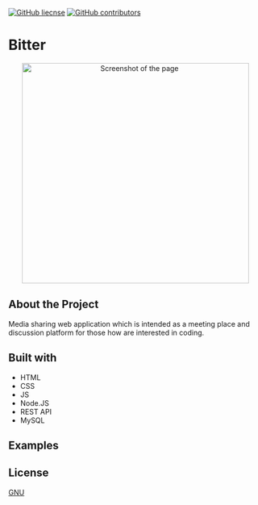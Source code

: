 [![GitHub liecnse](https://img.shields.io/badge/license-GNU-blue.svg)](https://choosealicense.com/licenses/gpl-3.0/) 
[![GitHub contributors](https://img.shields.io/github/contributors/jhiltunen/bitter?color=blue)](https://github.com/JHiltunen/Bitter/graphs/contributors)

# Bitter

<p align="center">
<img src = "https://user-images.githubusercontent.com/71440030/116530288-87d8aa00-a8e6-11eb-955d-0f94d73c32af.JPG" alt="Screenshot of the page" width="450" height="437"/>

## About the Project

<p> Media sharing web application which is intended as a meeting place and discussion platform for those how are interested in coding. </p>

## Built with

<ul>
  <li> HTML </li> 
  <li> CSS </li>
  <li> JS </li>
   <li> Node.JS </li>
  <li> REST API </li>
  <li> MySQL </li>
</ul>

## Examples

## License
 
[GNU](https://choosealicense.com/licenses/gpl-3.0/)
